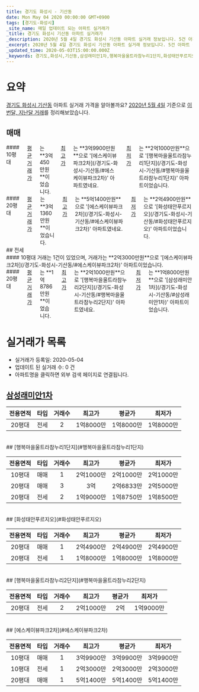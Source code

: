 ```yaml
---
title: 경기도 화성시 - 기산동
date: Mon May 04 2020 00:00:00 GMT+0900
tags: [경기도-화성시]
_site_name: 매일 업데이트 되는 아파트 실거래가
_title: 경기도 화성시 기산동 아파트 실거래가
_description: 2020년 5월 4일 경기도 화성시 기산동 아파트 실거래 정보입니다. 5건 아파트 정보가 있습니다.
_excerpt: 2020년 5월 4일 경기도 화성시 기산동 아파트 실거래 정보입니다. 5건 아파트 정보가 있습니다.
_updated_time: 2020-05-03T15:00:00.000Z
_keywords: 경기도,화성시,기산동,삼성래미안1차,행복마을울트라참누리1단지,화성태안푸르지오,행복마을울트라참누리2단지,에스케이뷰파크2차
---
```





# 요약
<ins>경기도 화성시 기산동</ins> 아파트 실거래 가격을 알아볼까요? <ins>2020년 5월 4일</ins> 기준으로 <ins>이번달, 지난달 거래</ins>를 정리해보았습니다.

## 매매
<div class="container">
<div class="six columns" markdown="1">
#### 10평대
<ins>평균 거래가</ins>는 **3억450만원**이었습니다. <ins>최고가</ins>는 **3억9900만원**으로 '[에스케이뷰파크2차](/경기도-화성시-기산동/#에스케이뷰파크2차)' 아파트였네요. <ins>최저가</ins>는 **2억1000만원**으로 '[행복마을울트라참누리1단지](/경기도-화성시-기산동/#행복마을울트라참누리1단지)' 아파트이었습니다.
</div>
<div class="six columns" markdown="1">
#### 20평대
<ins>평균 거래가</ins>는 **3억1360만원**이었습니다. <ins>최고가</ins>는 **5억1400만원**으로 '[에스케이뷰파크2차](/경기도-화성시-기산동/#에스케이뷰파크2차)' 아파트였네요. <ins>최저가</ins>는 **2억4900만원**으로 '[화성태안푸르지오](/경기도-화성시-기산동/#화성태안푸르지오)' 아파트이었습니다.
</div>
</div>
## 전세
<div class="container">
<div class="six columns" markdown="1">
#### 10평대
거래는 1건이 있었으며, 거래가는 **2억3000만원**으로 '[에스케이뷰파크2차](/경기도-화성시-기산동/#에스케이뷰파크2차)' 아파트이었습니다.
</div>
<div class="six columns" markdown="1">
#### 20평대
<ins>평균 거래가</ins>는 **1억8786만원**이었습니다. <ins>최고가</ins>는 **2억1000만원**으로 '[행복마을울트라참누리2단지](/경기도-화성시-기산동/#행복마을울트라참누리2단지)' 아파트였네요. <ins>최저가</ins>는 **1억8000만원**으로 '[삼성래미안1차](/경기도-화성시-기산동/#삼성래미안1차)' 아파트이었습니다.
</div>
</div>



# 실거래가 목록
- 실거래가 등록일: 2020-05-04
- 업데이트 된 실거래 수: 0 건
- 아파트명을 클릭하면 외부 검색 페이지로 연결됩니다.

## [삼성래미안1차](#삼성래미안1차)

|전용면적|타입|거래수|최고가|평균가|최저가|
|:---:|:---:|:---:|:---:|:---:|:---:|
|20평대|<span class="deal-type-2">전세</span>|2|1억8000만|1억8000만|1억8000만|

<br/>
## [행복마을울트라참누리1단지](#행복마을울트라참누리1단지)

|전용면적|타입|거래수|최고가|평균가|최저가|
|:---:|:---:|:---:|:---:|:---:|:---:|
|10평대|<span class="deal-type-1">매매</span>|1|2억1000만|2억1000만|2억1000만|
|20평대|<span class="deal-type-1">매매</span>|3|3억|2억6833만|2억5000만|
|20평대|<span class="deal-type-2">전세</span>|2|1억9000만|1억8750만|1억8500만|

<br/>
## [화성태안푸르지오](#화성태안푸르지오)

|전용면적|타입|거래수|최고가|평균가|최저가|
|:---:|:---:|:---:|:---:|:---:|:---:|
|20평대|<span class="deal-type-1">매매</span>|1|2억4900만|2억4900만|2억4900만|
|20평대|<span class="deal-type-2">전세</span>|1|1억8000만|1억8000만|1억8000만|

<br/>
## [행복마을울트라참누리2단지](#행복마을울트라참누리2단지)

|전용면적|타입|거래수|최고가|평균가|최저가|
|:---:|:---:|:---:|:---:|:---:|:---:|
|20평대|<span class="deal-type-2">전세</span>|2|2억1000만|2억|1억9000만|

<br/>
## [에스케이뷰파크2차](#에스케이뷰파크2차)

|전용면적|타입|거래수|최고가|평균가|최저가|
|:---:|:---:|:---:|:---:|:---:|:---:|
|10평대|<span class="deal-type-1">매매</span>|1|3억9900만|3억9900만|3억9900만|
|10평대|<span class="deal-type-2">전세</span>|1|2억3000만|2억3000만|2억3000만|
|20평대|<span class="deal-type-1">매매</span>|1|5억1400만|5억1400만|5억1400만|

<br/>



